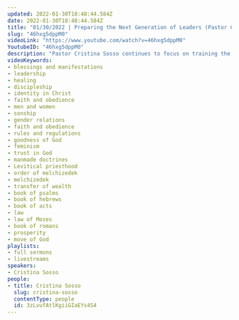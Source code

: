 ```yaml
---
updated: 2022-01-30T18:48:44.584Z
date: 2022-01-30T18:48:44.584Z
title: "01/30/2022 | Preparing the Next Generation of Leaders (Pastor Cristina Sosso)"
slug: "46hxg5dppM0"
videoLink: "https://www.youtube.com/watch?v=46hxg5dppM0"
YoutubeID: "46hxg5dppM0"
description: "Pastor Cristina Sosso continues to focus on training the Church to step into a position of leadership. God is going to raise up a generation of leaders who will defy everything except to obey God. To count ourselves as among those leaders we need to obey God with gladness in our hearts. It may seem hard on your flesh but when you are in love with Jesus it's easier to trust and obey Him. So focus on loving on God! At the same time we have to remember that we no longer operate under the Law. We are not Levites; we operate under the order of Melchizedek. If a teaching limits you, limits others, or limits the move of God then it is from the Levitical priesthood. This sermon was delivered by Pastor Cris Sosso at Freedom Fellowship Church International."
videoKeywords:
- blessings and manifestations
- leadership
- healing
- discipleship
- identity in Christ
- faith and obedience
- men and women
- sonship
- gender relations
- faith and obedience
- rules and regulations
- goodness of God
- feminism
- trust in God
- manmade doctrines
- Levitical priesthood
- order of melchizedek
- melchizedek
- transfer of wealth
- book of psalms
- book of hebrews
- book of acts
- law
- law of Moses
- book of romans
- prosperity
- move of God
playlists:
- full sermons
- livestreams
speakers:
- Cristina Sosso
people:
- title: Cristina Sosso
  slug: cristina-sosso
  contentType: people
  id: 3zLvufAtlKgiiGIaEYs4S4
---
```

